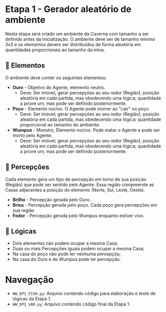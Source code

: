 # Etapa 1 - Gerador aleatório de ambiente
Nesta etapa será criado um ambiente da Caverna com tamanho a ser definido antes da inicialização. O ambiente deve ser de tamanho mínimo 3x3 e os elementos devem ser distribuídos de forma aleatória em quantidades proporcionais ao tamanho da mina. 

## 💠 Elementos
O ambiente deve conter os seguintes elementos:
- **Ouro** - Objetivo do Agente, elemento neutro. 
  - Deve: Ser imóvel; gerar percepções ao seu redor (Região); posição aleatória em cada partida, mas obedecendo uma lógica; quantidade a priore um, mas pode ser definido posteriormente.
- **Poço** - Elemento nocivo. O Agente pode morrer ao "cair" no poço
  - Deve: Ser imóvel; gerar percepções ao seu redor (Região); posição aleatória em cada partida, mas obedecendo uma lógica; quantidade proporcional ao tamanho do ambiente.
- **Wumpus** - Monstro, Elemento nocivo. Pode matar o Agente e pode ser morto pelo Agente.
  - Deve: Ser imóvel; gerar percepções ao seu redor (Região); posição aleatória em cada partida, mas obedecendo uma lógica; quantidade a priore um, mas pode ser definido posteriormente.

## 💠 Percepções
Cada elemento gera um tipo de percepção em torno de sua posição (Região) que pode ser sentido pelo Agente. Essa região compreende as Casas adjacentes a posição do elemento (Norte, Sul, Leste, Oeste).
- **Brilho** - Percepção gerada pelo Ouro. 
- **Brisa** - Percepção gerada pelo poço. Cada poço gera percepções em sua região
- **Fedor** - Percepção gerada pelo Wumpus enquanto estiver vivo.

## 💠 Lógicas
- Dois elementos não podem ocupar a mesma Casa;
- Duas ou mais Percepções iguais podem ocupar a mesma Casa;
- Na casa do poço não pode ter nenhuma percepçõa;
- Na casa do Ouro e do Wumpus pode ter percepção.

# Navegação
* `WW_EP1_FIXO.py`: Arquivo contendo código para elaboração e teste de lógicas da Etapa 1.
* `WW_EP1_VAR.py`: Arquivo contendo código final da Etapa 1.
